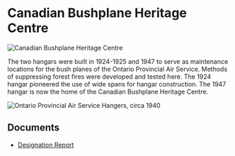 # Canadian Bushplane Heritage Centre

![Canadian Bushplane Heritage Centre](images/canadian-bushplane-heritage-centre.png)

The two hangars were built in 1924-1925 and 1947 to serve as maintenance locations for the bush planes of the Ontario Provincial Air Service. Methods of suppressing forest fires were developed and tested here. The 1924 hangar pioneered the use of wide spans for hangar construction. The 1947 hangar is now the home of the Canadian Bushplane Heritage Centre.

![Ontario Provincial Air Service Hangers, circa 1940](images/canadian-bushplane-heritage-centre-ontario-provincial-air-service-hangers-1940.jpg)

## Documents

-   [Designation Report](documents/canadian-bushplane-heritage-centre-designation.pdf)

